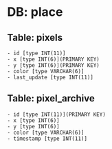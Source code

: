 # DB: place

## Table: pixels
    - id [type INT(11)]
    - x [type INT(6)](PRIMARY KEY)
    - y [type INT(6)](PRIMARY KEY)
    - color [type VARCHAR(6)]
    - last_update [type INT(11)]

## Table: pixel_archive
    - id [type INT(11)](PRIMARY KEY)
    - x [type INT(6)]
    - y [type INT(6)]
    - color [type VARCHAR(6)]
    - timestamp [type INT(11)]
